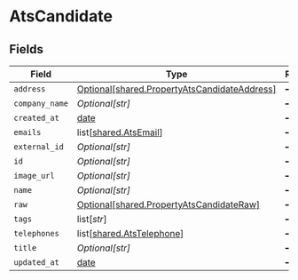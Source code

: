 # AtsCandidate


## Fields

| Field                                                                                                  | Type                                                                                                   | Required                                                                                               | Description                                                                                            |
| ------------------------------------------------------------------------------------------------------ | ------------------------------------------------------------------------------------------------------ | ------------------------------------------------------------------------------------------------------ | ------------------------------------------------------------------------------------------------------ |
| `address`                                                                                              | [Optional[shared.PropertyAtsCandidateAddress]](undefined/models/shared/propertyatscandidateaddress.md) | :heavy_minus_sign:                                                                                     | N/A                                                                                                    |
| `company_name`                                                                                         | *Optional[str]*                                                                                        | :heavy_minus_sign:                                                                                     | N/A                                                                                                    |
| `created_at`                                                                                           | [date](https://docs.python.org/3/library/datetime.html#date-objects)                                   | :heavy_minus_sign:                                                                                     | N/A                                                                                                    |
| `emails`                                                                                               | list[[shared.AtsEmail](undefined/models/shared/atsemail.md)]                                           | :heavy_minus_sign:                                                                                     | N/A                                                                                                    |
| `external_id`                                                                                          | *Optional[str]*                                                                                        | :heavy_minus_sign:                                                                                     | N/A                                                                                                    |
| `id`                                                                                                   | *Optional[str]*                                                                                        | :heavy_minus_sign:                                                                                     | N/A                                                                                                    |
| `image_url`                                                                                            | *Optional[str]*                                                                                        | :heavy_minus_sign:                                                                                     | N/A                                                                                                    |
| `name`                                                                                                 | *Optional[str]*                                                                                        | :heavy_minus_sign:                                                                                     | N/A                                                                                                    |
| `raw`                                                                                                  | [Optional[shared.PropertyAtsCandidateRaw]](undefined/models/shared/propertyatscandidateraw.md)         | :heavy_minus_sign:                                                                                     | N/A                                                                                                    |
| `tags`                                                                                                 | list[*str*]                                                                                            | :heavy_minus_sign:                                                                                     | N/A                                                                                                    |
| `telephones`                                                                                           | list[[shared.AtsTelephone](undefined/models/shared/atstelephone.md)]                                   | :heavy_minus_sign:                                                                                     | N/A                                                                                                    |
| `title`                                                                                                | *Optional[str]*                                                                                        | :heavy_minus_sign:                                                                                     | N/A                                                                                                    |
| `updated_at`                                                                                           | [date](https://docs.python.org/3/library/datetime.html#date-objects)                                   | :heavy_minus_sign:                                                                                     | N/A                                                                                                    |
